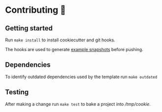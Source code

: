 # Contributing 🌱

## Getting started

Run `make install` to install cookiecutter and git hooks.

The hooks are used to generate [example snapshots](snapshots/) before pushing.

## Dependencies

To identify outdated dependencies used by the template run `make outdated`

## Testing

After making a change run `make test` to bake a project into _/tmp/cookie_.